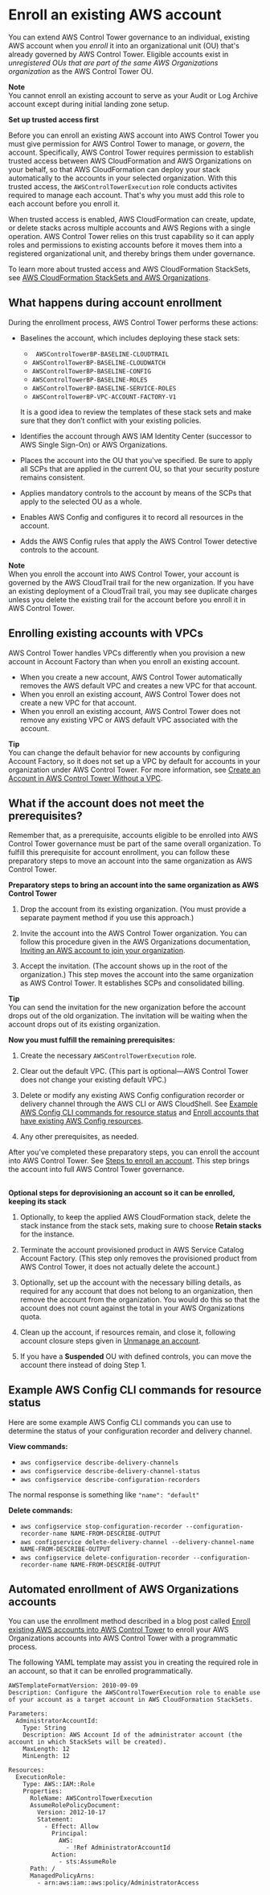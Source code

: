 # Enroll an existing AWS account<a name="enroll-account"></a>

You can extend AWS Control Tower governance to an individual, existing AWS account when you *enroll* it into an organizational unit \(OU\) that's already governed by AWS Control Tower\. Eligible accounts exist in *unregistered OUs that are part of the same AWS Organizations organization* as the AWS Control Tower OU\. 

**Note**  
You cannot enroll an existing account to serve as your Audit or Log Archive account except during initial landing zone setup\.

**Set up trusted access first**

Before you can enroll an existing AWS account into AWS Control Tower you must give permission for AWS Control Tower to manage, or *govern*, the account\. Specifically, AWS Control Tower requires permission to establish trusted access between AWS CloudFormation and AWS Organizations on your behalf, so that AWS CloudFormation can deploy your stack automatically to the accounts in your selected organization\. With this trusted access, the `AWSControlTowerExecution` role conducts activites required to manage each account\. That's why you must add this role to each account before you enroll it\.

 When trusted access is enabled, AWS CloudFormation can create, update, or delete stacks across multiple accounts and AWS Regions with a single operation\. AWS Control Tower relies on this trust capability so it can apply roles and permissions to existing accounts before it moves them into a registered organizational unit, and thereby brings them under governance\.

To learn more about trusted access and AWS CloudFormation StackSets, see [AWS CloudFormation StackSets and AWS Organizations](https://docs.aws.amazon.com/organizations/latest/userguide/services-that-can-integrate-cloudformation.html)\. 

## What happens during account enrollment<a name="what-happens-during-account-enrollment"></a>

During the enrollment process, AWS Control Tower performs these actions:
+ Baselines the account, which includes deploying these stack sets:
  + ` AWSControlTowerBP-BASELINE-CLOUDTRAIL`
  + `AWSControlTowerBP-BASELINE-CLOUDWATCH`
  + `AWSControlTowerBP-BASELINE-CONFIG`
  + `AWSControlTowerBP-BASELINE-ROLES`
  + `AWSControlTowerBP-BASELINE-SERVICE-ROLES`
  + `AWSControlTowerBP-VPC-ACCOUNT-FACTORY-V1`

  It is a good idea to review the templates of these stack sets and make sure that they don’t conflict with your existing policies\.
+ Identifies the account through AWS IAM Identity Center \(successor to AWS Single Sign\-On\) or AWS Organizations\.
+ Places the account into the OU that you've specified\. Be sure to apply all SCPs that are applied in the current OU, so that your security posture remains consistent\.
+ Applies mandatory controls to the account by means of the SCPs that apply to the selected OU as a whole\.
+ Enables AWS Config and configures it to record all resources in the account\.
+ Adds the AWS Config rules that apply the AWS Control Tower detective controls to the account\.

**Note**  
When you enroll the account into AWS Control Tower, your account is governed by the AWS CloudTrail trail for the new organization\. If you have an existing deployment of a CloudTrail trail, you may see duplicate charges unless you delete the existing trail for the account before you enroll it in AWS Control Tower\.

## Enrolling existing accounts with VPCs<a name="enroll-existing-accounts-with-vpcs"></a>

AWS Control Tower handles VPCs differently when you provision a new account in Account Factory than when you enroll an existing account\.
+ When you create a new account, AWS Control Tower automatically removes the AWS default VPC and creates a new VPC for that account\.
+ When you enroll an existing account, AWS Control Tower does not create a new VPC for that account\.
+ When you enroll an existing account, AWS Control Tower does not remove any existing VPC or AWS default VPC associated with the account\.

**Tip**  
You can change the default behavior for new accounts by configuring Account Factory, so it does not set up a VPC by default for accounts in your organization under AWS Control Tower\. For more information, see [Create an Account in AWS Control Tower Without a VPC](configure-without-vpc.md#create-without-vpc)\.

## What if the account does not meet the prerequisites?<a name="fulfill-prerequisites"></a>

Remember that, as a prerequisite, accounts eligible to be enrolled into AWS Control Tower governance must be part of the same overall organization\. To fulfill this prerequisite for account enrollment, you can follow these preparatory steps to move an account into the same organization as AWS Control Tower\.

**Preparatory steps to bring an account into the same organization as AWS Control Tower**

1. Drop the account from its existing organization\. \(You must provide a separate payment method if you use this approach\.\)

1. Invite the account into the AWS Control Tower organization\. You can follow this procedure given in the AWS Organizations documentation, [Inviting an AWS account to join your organization](https://docs.aws.amazon.com/organizations/latest/userguide/orgs_manage_accounts_invites.html)\.

1. Accept the invitation\. \(The account shows up in the root of the organization\.\) This step moves the account into the same organization as AWS Control Tower\. It establishes SCPs and consolidated billing\.

**Tip**  
You can send the invitation for the new organization before the account drops out of the old organization\. The invitation will be waiting when the account drops out of its existing organization\.

**Now you must fulfill the remaining prerequisites:**

1. Create the necessary `AWSControlTowerExecution` role\.

1. Clear out the default VPC\. \(This part is optional—AWS Control Tower does not change your existing default VPC\.\)

1. Delete or modify any existing AWS Config configuration recorder or delivery channel through the AWS CLI or AWS CloudShell\. See [Example AWS Config CLI commands for resource status](#example-config-cli-commands) and [Enroll accounts that have existing AWS Config resources](existing-config-resources.md)\.

1. Any other prerequisites, as needed\.

After you've completed these preparatory steps, you can enroll the account into AWS Control Tower\. See [Steps to enroll an account](quick-account-provisioning.md#enrollment-steps)\. This step brings the account into full AWS Control Tower governance\.

## <a name="steps-to-deprovision-resources"></a>

**Optional steps for deprovisioning an account so it can be enrolled, keeping its stack**

1. Optionally, to keep the applied AWS CloudFormation stack, delete the stack instance from the stack sets, making sure to choose **Retain stacks** for the instance\.

1. Terminate the account provisioned product in AWS Service Catalog Account Factory\. \(This step only removes the provisioned product from AWS Control Tower, it does not actually delete the account\.\)

1. Optionally, set up the account with the necessary billing details, as required for any account that does not belong to an organization, then remove the account from the organization\. You would do this so that the account does not count against the total in your AWS Organizations quota\.

1. Clean up the account, if resources remain, and close it, following account closure steps given in [Unmanage an account](unmanage-account.md)\.

1. If you have a **Suspended** OU with defined controls, you can move the account there instead of doing Step 1\.

## Example AWS Config CLI commands for resource status<a name="example-config-cli-commands"></a>

Here are some example AWS Config CLI commands you can use to determine the status of your configuration recorder and delivery channel\.

**View commands:**
+ `aws configservice describe-delivery-channels`
+ `aws configservice describe-delivery-channel-status`
+ `aws configservice describe-configuration-recorders`

The normal response is something like `"name": "default"`

**Delete commands:**
+ `aws configservice stop-configuration-recorder --configuration-recorder-name NAME-FROM-DESCRIBE-OUTPUT`
+ `aws configservice delete-delivery-channel --delivery-channel-name NAME-FROM-DESCRIBE-OUTPUT`
+ `aws configservice delete-configuration-recorder --configuration-recorder-name NAME-FROM-DESCRIBE-OUTPUT`

## Automated enrollment of AWS Organizations accounts<a name="automated-account-enrollment"></a>

You can use the enrollment method described in a blog post called [Enroll existing AWS accounts into AWS Control Tower](http://aws.amazon.com/blogs/architecture/field-notes-enroll-existing-aws-accounts-into-aws-control-tower) to enroll your AWS Organizations accounts into AWS Control Tower with a programmatic process\.

The following YAML template may assist you in creating the required role in an account, so that it can be enrolled programmatically\.

```
AWSTemplateFormatVersion: 2010-09-09
Description: Configure the AWSControlTowerExecution role to enable use of your account as a target account in AWS CloudFormation StackSets.
​
Parameters:
  AdministratorAccountId:
    Type: String
    Description: AWS Account Id of the administrator account (the account in which StackSets will be created).
    MaxLength: 12
    MinLength: 12
​
Resources:
  ExecutionRole:
    Type: AWS::IAM::Role
    Properties:
      RoleName: AWSControlTowerExecution
      AssumeRolePolicyDocument:
        Version: 2012-10-17
        Statement:
          - Effect: Allow
            Principal:
              AWS:
                - !Ref AdministratorAccountId
            Action:
              - sts:AssumeRole
      Path: /
      ManagedPolicyArns:
        - arn:aws:iam::aws:policy/AdministratorAccess
```